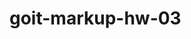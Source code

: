 # goit-markup-hw-03

<!-- «B1» Допускается глобальный сброс стилей по селектору тега для элементов <h1>...<h6>, <p> и <ul>. -->

<!-- «B2» У элементов нет внешних отступов (свойство margin) «пробивающих» родительский элемент. -->

<!-- «B3» В однострочных коллекциях элементов очищен крайний левый или правый margin элементов (если он есть). -->

<!-- «B4» Для отступов между двумя соседними элементами используется свойство margin.

«B5» Для зазора между границей родителя и его ребёнком используется свойство padding. -->

<!-- «B6» Размеры внешних отступов (свойство margin) и внутренних полей (свойство padding) элементов заданы точно по макету. -->

<!-- «B7» Создан общий вспомогательный класс .container для центрирования и ограничения контента по ширине. -->

<!-- «B8» Ширина «контейнера» соответствует макету и равна 1200px. -->

<!-- «B9» «Контейнер» оборачивает контент хедера, футера и секций. То есть находится внутри них. -->

<!-- «B10» Для расположения элементов используется Flexbox, но только там, где это необходимо. Например в шапке, навигации, списках в секциях и так далее, то есть там, где расположить элементы горизонтально по другому невозможно. -->

<!-- «B11» Финальные размеры блоков в браузере соответствуют макету. -->

<!-- «B12» У элементов нет фиксированной высоты, она определяется их контентом. -->

<!-- «B13» У хедера есть нижняя рамка, необходимо сильно приблизить макет чтобы увидеть её. -->

<!-- «B14» Секции расположены друг под другом как стопка книг, без внешних отступов. -->

<!-- «B15» Для всех секций используется один класс .section, заданы верхние и нижние падинги по 94px, отодвигающие контент внутрь секции. -->

<!-- «B16» Для построения сеток используется техника описанная в конспекте и видео-мастерской. -->

<!-- «B17» В карточках на странице Портфолио есть рамка (свойство border), но только в нижней части карточки. -->
